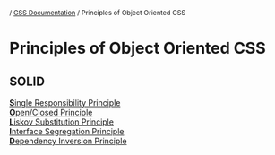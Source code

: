 <sub>/ [CSS Documentation](..) / Principles of Object Oriented CSS</sub>

# Principles of Object Oriented CSS

## SOLID

[**S**ingle Responsibility Principle][S]  
[**O**pen/Closed Principle][O]  
[**L**iskov Substitution Principle][L]  
[**I**nterface Segregation Principle][I]  
[**D**ependency Inversion Principle][D]

[S]: single-responsibility-principle
[O]: open-closed-principle
[L]: liskov-substitution-principle
[I]: interface-segregation-principle
[D]: dependency-inversion-principle
